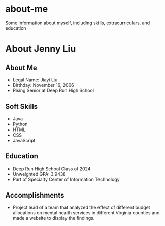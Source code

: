# about-me
Some information about myself, including skills, extracurriculars, and education
# About Jenny Liu

## About Me
- Legal Name: Jiayi Liu
- Birthday: November 16, 2006
- Rising Senior at Deep Run High School

## Soft Skills
- Java
- Python
- HTML
- CSS
- JavaScript

## Education
- Deep Run High School Class of 2024
- Unweighted GPA: 3.9438
- Part of Specialty Center of Information Technology

## Accomplishments
- Project lead of a team that analyzed the effect of different budget allocations on mental health services in different Virginia counties and made a website to display the findings.